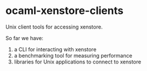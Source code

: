ocaml-xenstore-clients
======================

Unix client tools for accessing xenstore.

So far we have:
  1. a CLI for interacting with xenstore
  2. a benchmarking tool for measuring performance
  3. libraries for Unix applications to connect to xenstore


